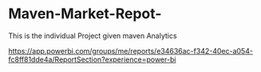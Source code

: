 # Maven-Market-Repot-
This is the individual Project  given maven Analytics 

https://app.powerbi.com/groups/me/reports/e34636ac-f342-40ec-a054-fc8ff81dde4a/ReportSection?experience=power-bi
